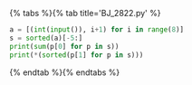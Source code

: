 {% tabs %}{% tab title='BJ_2822.py' %}

```py
a = [(int(input()), i+1) for i in range(8)]
s = sorted(a)[-5:]
print(sum(p[0] for p in s))
print(*(sorted(p[1] for p in s)))
```

{% endtab %}{% endtabs %}

